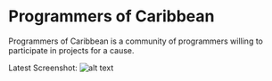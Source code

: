 Programmers of Caribbean
========================

Programmers of Caribbean is a community of programmers willing to participate in projects for a cause. 

Latest Screenshot:
![alt text][screenshot]

[screenshot]: https://raw.github.com/Khatri-Bharat/programmersofcaribbean/master/resources/images/poc_screenshot.png "Latest Screenshot"
